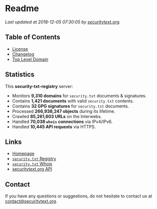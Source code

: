 # Readme

_Last updated at 2018-12-05 07:30:05 by [securitytext.org](https://securitytext.org)._

## Table of Contents

* [License](LICENSE.md)
* [Changelog](CHANGELOG.md)
* [Top Level Domain](TLD.md)

## Statistics

This **security-txt-registry** server:

* Monitors **9,310 domains** for `security.txt` documents & signatures.
* Contains **1,421 documents** with valid `security.txt` contents.
* Contains **32 GPG signatures** for `security.txt` documents.
* Processed **266,938,247 objects** during its lifetime.
* Crawled **85,261,603 URLs** on the Interwebs.
* Handled **70,038 `whois` connections** via IPv4/IPv6.
* Handled **10,445 API requests** via HTTPS.

## Links

* [Homepage](https://securitytext.org)
* [`security.txt` Registry](https://registry.securitytext.org)
* [`security.txt` Whois](https://whois.securitytext.org)
* [securitytext.org API](https://api.securitytext.org)

## Contact

If you have any questions or suggestions, do not hesitate to contact us at contact@securitytext.org.
